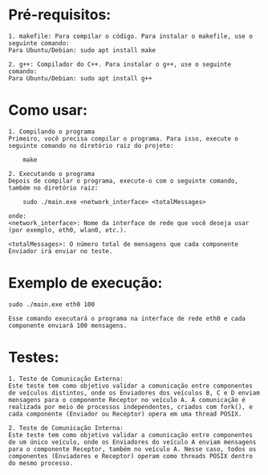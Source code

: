 
# Pré-requisitos:

    1. makefile: Para compilar o código. Para instalar o makefile, use o seguinte comando:
    Para Ubuntu/Debian: sudo apt install make

    2. g++: Compilador do C++. Para instalar o g++, use o seguinte comando:
    Para Ubuntu/Debian: sudo apt install g++


# Como usar:

    1. Compilando o programa
    Primeiro, você precisa compilar o programa. Para isso, execute o seguinte comando no diretório raiz do projeto:

        make

    2. Executando o programa
    Depois de compilar o programa, execute-o com o seguinte comando, também no diretório raiz:

        sudo ./main.exe <network_interface> <totalMessages>

    onde: 
    <network_interface>: Nome da interface de rede que você deseja usar (por exemplo, eth0, wlan0, etc.).

    <totalMessages>: O número total de mensagens que cada componente Enviador irá enviar no teste.


# Exemplo de execução:

    sudo ./main.exe eth0 100

    Esse comando executará o programa na interface de rede eth0 e cada componente enviará 100 mensagens.


# Testes:

    1. Teste de Comunicação Externa:
    Este teste tem como objetivo validar a comunicação entre componentes de veículos distintos, onde os Enviadores dos veículos B, C e D enviam mensagens para o componente Receptor no veículo A. A comunicação é realizada por meio de processos independentes, criados com fork(), e cada componente (Enviador ou Receptor) opera em uma thread POSIX.

    2. Teste de Comunicação Interna:
    Este teste tem como objetivo validar a comunicação entre componentes de um único veículo, onde os Enviadores do veículo A enviam mensagens para o componente Receptor, também no veículo A. Nesse caso, todos os componentes (Enviadores e Receptor) operam como threads POSIX dentro do mesmo processo.